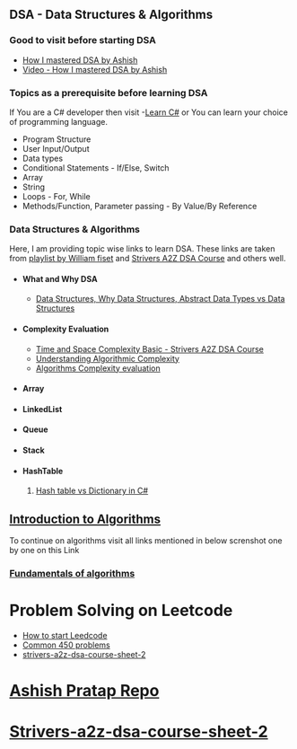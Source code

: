 ## DSA - Data Structures & Algorithms
### Good to visit before starting DSA
- [How I mastered DSA by Ashish](https://blog.algomaster.io/p/how-i-mastered-data-structures-and-algorithms)
- [Video - How I mastered DSA by Ashish](https://www.youtube.com/watch?v=F-ao3Q6I2Fc)

### Topics as a prerequisite before learning DSA 
If You are a C# developer then visit -[Learn C#](https://learn.microsoft.com/en-us/dotnet/csharp/tour-of-csharp/) or You can learn your choice of programming language.
- Program Structure
- User Input/Output
- Data types
- Conditional Statements - If/Else, Switch
- Array
- String
- Loops - For, While
- Methods/Function, Parameter passing - By Value/By Reference
### Data Structures & Algorithms
Here, I am providing topic wise links to learn DSA. These links are taken from [playlist by William fiset](https://www.youtube.com/playlist?list=PLDV1Zeh2NRsB6SWUrDFW2RmDotAfPbeHu) and [Strivers A2Z DSA Course](https://www.youtube.com/@takeUforward/playlists) and others well.

- #### What and Why DSA
  - [Data Structures, Why Data Structures, Abstract Data Types vs Data Structures](https://www.youtube.com/watch?v=2USMAwcRWHE&list=PLDV1Zeh2NRsB6SWUrDFW2RmDotAfPbeHu&index=2)
- #### Complexity Evaluation
  - [Time and Space Complexity Basic - Strivers A2Z DSA Course](https://www.youtube.com/watch?v=FPu9Uld7W-E)
  - [Understanding Algorithmic Complexity](https://blog.algomaster.io/p/57bd4963-462f-4294-a972-4012691fc729)
  - [Algorithms Complexity evaluation](https://suvankar.medium.com/algorithms-complexity-evaluation-d7478bc95b92)
- #### Array
- #### LinkedList
- #### Queue
- #### Stack
- #### HashTable
    1. [Hash table vs Dictionary in C#](https://learn.microsoft.com/en-us/dotnet/standard/collections/hashtable-and-dictionary-collection-types)
## [Introduction to Algorithms](https://www.geeksforgeeks.org/introduction-to-algorithms/?ref=roadmap)
To continue on algorithms visit all links mentioned in below screnshot one by one on this Link

### [Fundamentals of algorithms](https://www.geeksforgeeks.org/fundamentals-of-algorithms/#introduction-to-algorithms)

# Problem Solving on Leetcode
- [How to start Leedcode](https://www.youtube.com/watch?v=Nx4bvwU0DqE)
- [Common 450 problems](https://www.geeksforgeeks.org/dsa-sheet-by-love-babbar/)
- [strivers-a2z-dsa-course-sheet-2](https://takeuforward.org/strivers-a2z-dsa-course/strivers-a2z-dsa-course-sheet-2)

# [Ashish Pratap Repo](https://github.com/ashishps1/awesome-leetcode-resources?tab=readme-ov-file)
# [Strivers-a2z-dsa-course-sheet-2](https://takeuforward.org/strivers-a2z-dsa-course/strivers-a2z-dsa-course-sheet-2)
